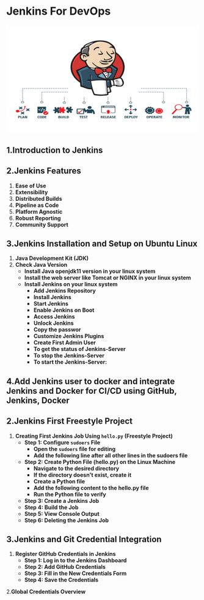 # Jenkins For DevOps

![Jenkins](https://github.com/balusena/jenkins-for-devops/blob/main/jenkins.png)

## 1.Introduction to Jenkins

## 2.Jenkins Features
1. **Ease of Use**
2. **Extensibility**
3. **Distributed Builds** 
4. **Pipeline as Code**
5. **Platform Agnostic** 
6. **Robust Reporting**
7. **Community Support**

## 3.Jenkins Installation and Setup on Ubuntu Linux
1. **Java Development Kit (JDK)**
2. **Check Java Version**
    - **Install Java openjdk11 version in your linux system**
    - **Install the web server like Tomcat or NGINX in your linux system**
    - **Install Jenkins on your linux system**
       - **Add Jenkins Repository**
       - **Install Jenkins**
       - **Start Jenkins**
       - **Enable Jenkins on Boot**
       - **Access Jenkins**
       - **Unlock Jenkins**
       - **Copy the passwor**
       - **Customize Jenkins Plugins**
       - **Create First Admin User**
       - **To get the status of Jenkins-Server**
       - **To stop the Jenkins-Server**
       - **To start the Jenkins-Server:**

## 4.Add Jenkins user to docker and integrate Jenkins and Docker for CI/CD using GitHub, Jenkins, Docker


## 2.Jenkins First Freestyle Project

1. **Creating First Jenkins Job Using `hello.py` (Freestyle Project)**
    - **Step 1: Configure `sudoers` File**
       - **Open the `sudoers` file for editing**
       - **Add the following line after all other lines in the sudoers file**
    - **Step 2: Create Python File (hello.py) on the Linux Machine**
       - **Navigate to the desired directory**
       - **If the directory doesn't exist, create it**
       - **Create a Python file**
       - **Add the following content to the hello.py file**
       - **Run the Python file to verify**
    - **Step 3: Create a Jenkins Job**
    - **Step 4: Build the Job**
    - **Step 5: View Console Output**
    - **Step 6: Deleting the Jenkins Job**


## 3.Jenkins and Git Credential Integration

1. **Register GitHub Credentials in Jenkins**
    - **Step 1: Log in to the Jenkins Dashboard**
    - **Step 2: Add GitHub Credentials**
    - **Step 3: Fill in the New Credentials Form**
    - **Step 4: Save the Credentials**

2.**Global Credentials Overview**







